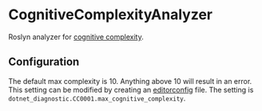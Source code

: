 # CognitiveComplexityAnalyzer

Roslyn analyzer for [cognitive complexity](https://www.sonarsource.com/docs/CognitiveComplexity.pdf).

## Configuration

The default max complexity is 10.  Anything above 10 will result in an error. This setting can be modified by creating an [editorconfig](https://docs.microsoft.com/en-us/visualstudio/ide/create-portable-custom-editor-options?view=vs-2019) file. The setting is `dotnet_diagnostic.CC0001.max_cognitive_complexity`.
